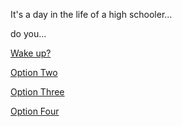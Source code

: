 It's a day in the life of a high schooler... 

do you...

[Wake up?](selection-1/wakeup.md)

[Option Two](getready.md)

[Option Three](dontwakeup.md)

[Option Four]( )